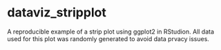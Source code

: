 # dataviz_stripplot

A reproducible example of a strip plot using ggplot2 in RStudion.
All data used for this plot was randomly generated to avoid data prvacy issues.
